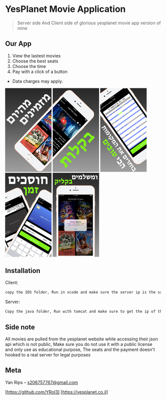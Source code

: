 # YesPlanet Movie Application
> Server side And Client side of glorious yesplanet movie app version of mine

## Our App
1. View the lastest movies
2. Choose the best seats
3. Choose the time
4. Pay with a click of a button

- Data charges may apply.

<p float="left">
<img width="150px" src="https://github.com/YRol3/Movie-App/blob/master/GitPictures/image1.png?raw=true" />
<img width="150px" src="https://github.com/YRol3/Movie-App/blob/master/GitPictures/image2.png?raw=true" />

<img width="150px" src="https://github.com/YRol3/Movie-App/blob/master/GitPictures/image3.png?raw=true" />

<img width="150px" src="https://github.com/YRol3/Movie-App/blob/master/GitPictures/image4.png?raw=true" />

<img width="150px"  src="https://github.com/YRol3/Movie-App/blob/master/GitPictures/image5.png?raw=true" />
</p>

## Installation

Client:

```sh
copy the IOS folder, Run in xcode and make sure the server ip is the same as your server ip, Currently set as localhost
```
Server:

```sh
Copy the java folder, Run with tomcat and make sure to get the ip of the server for the application
```


## Side note

All movies are pulled from the yesplanet website while accessing their json api which is not public, Make sure you do not use it with a public license and only use as educational purpose, The seats and the payment doesn't hooked to a real server for legal purposes

## Meta

Yan Rips – s206757767@gmail.com

[https://github.com/YRol3]
[https://yesplanet.co.il]
